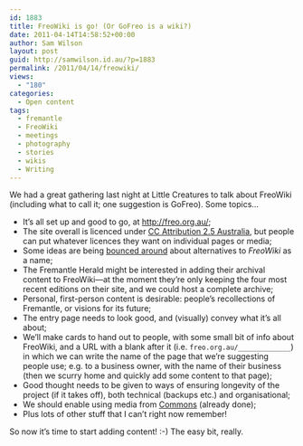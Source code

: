 ```yaml
---
id: 1883
title: FreoWiki is go! (Or GoFreo is a wiki?)
date: 2011-04-14T14:58:52+00:00
author: Sam Wilson
layout: post
guid: http://samwilson.id.au/?p=1883
permalink: /2011/04/14/freowiki/
views:
  - "180"
categories:
  - Open content
tags:
  - fremantle
  - FreoWiki
  - meetings
  - photography
  - stories
  - wikis
  - Writing
---
```

We had a great gathering last night at Little Creatures to talk about FreoWiki (including what to call it; one suggestion is GoFreo). Some topics…

  * It’s all set up and good to go, at <http://freo.org.au/>;
  * The site overall is licenced under [CC Attribution 2.5 Australia](http://creativecommons.org/licenses/by/2.5/au/deed.en), but people can put whatever licences they want on individual pages or media;
  * Some ideas are being [bounced around](http://freo.org.au/wiki/FreoWiki_talk:About) about alternatives to _FreoWiki_ as a name;
  * The Fremantle Herald might be interested in adding their archival content to FreoWiki—at the moment they’re only keeping the four most recent editions on their site, and we could host a complete archive;
  * Personal, first-person content is desirable: people’s recollections of Fremantle, or visions for its future;
  * The entry page needs to look good, and (visually) convey what it’s all about;
  * We’ll make cards to hand out to people, with some small bit of info about FreoWiki, and a URL with a blank after it (i.e. `freo.org.au/_____________`) in which we can write the name of the page that we’re suggesting people use; e.g. to a business owner, with the name of their business (then we scurry home and quickly add some content to that page);
  * Good thought needs to be given to ways of ensuring longevity of the project (if it takes off), both technical (backups etc.) and organisational;
  * We should enable using media from [Commons](http://commons.wikimedia.org/w/index.php?title=Special:Search&search=fremantle) (already done);
  * Plus lots of other stuff that I can’t right now remember!

So now it’s time to start adding content! :-) The easy bit, really.